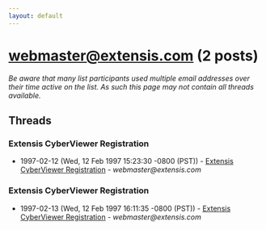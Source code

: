 ```yaml
---
layout: default
---
```


# webmaster@extensis.com (2 posts)

_Be aware that many list participants used multiple email addresses over their time active on the list. As such this page may not contain all threads available._

## Threads

### Extensis CyberViewer Registration
+ 1997-02-12 (Wed, 12 Feb 1997 15:23:30 -0800 (PST)) - [Extensis CyberViewer Registration](/archive/1997/02/094d05b35398a9f0038339b1db22d2586c27e7a728b272da3e3ba842643a7c39) - _webmaster@extensis.com_

### Extensis CyberViewer Registration
+ 1997-02-13 (Wed, 12 Feb 1997 16:11:35 -0800 (PST)) - [Extensis CyberViewer Registration](/archive/1997/02/50ad8c1550707e3e5ff4eef2d4c9a14384dc51245fde9ae18a9bfcd064147837) - _webmaster@extensis.com_

